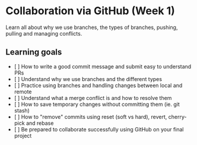 # Collaboration via GitHub (Week 1)

Learn all about why we use branches, the types of branches, pushing, pulling and managing conflicts.

## Learning goals

- [ ] How to write a good commit message and submit easy to understand PRs
- [ ] Understand why we use branches and the different types
- [ ] Practice using branches and handling changes between local and remote
- [ ] Understand what a merge conflict is and how to resolve them
- [ ] How to save temporary changes without committing them (ie. git stash)
- [ ] How to "remove" commits using reset (soft vs hard), revert, cherry-pick and rebase
- [ ] Be prepared to collaborate successfully using GitHub on your final project
